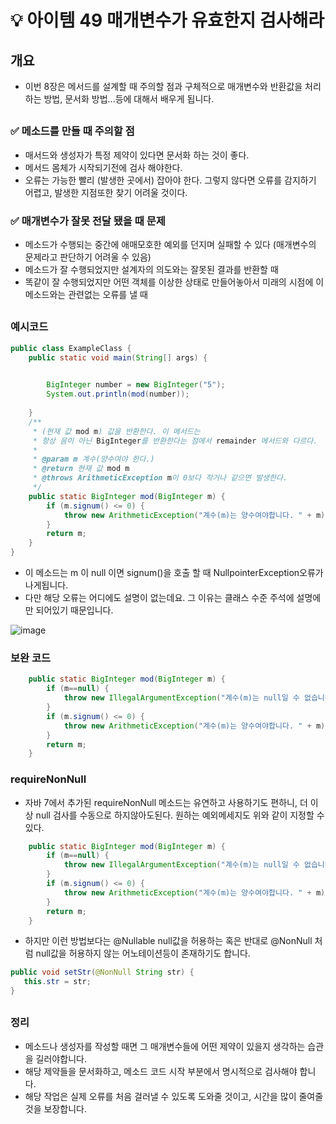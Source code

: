 # 💡 아이템 49 매개변수가 유효한지 검사해라

## 개요
* 이번 8장은 메서드를 설계할 때 주의할 점과 구체적으로 매개변수와 반환값을 처리하는 방법, 문서화 방법...등에 대해서 배우게 됩니다.

##   
### ✅ 메소드를 만들 때 주의할 점
* 매서드와 생성자가 특정 제약이 있다면 문서화 하는 것이 좋다. 
* 메서드 몸체가 시작되기전에 검사 해야한다.
* 오류는 가능한 빨리 (발생한 곳에서) 잡아야 한다. 그렇지 않다면 오류를 감지하기 어렵고, 발생한 지점또한 찾기 어려울 것이다.

### ✅ 매개변수가 잘못 전달 됐을 때 문제
* 메소드가 수행되는 중간에 애매모호한 예외를 던지며 실패할 수 있다 (매개변수의 문제라고 판단하기 어려울 수 있음)
* 메소드가 잘 수행되었지만 설계자의 의도와는 잘못된 결과를 반환할 때
* 똑같이 잘 수행되었지만 어떤 객체를 이상한 상태로 만들어놓아서 미래의 시점에 이 메소드와는 관련없는 오류를 낼 때

##   
### 예시코드

```java
public class ExampleClass {
	public static void main(String[] args) {

		
		BigInteger number = new BigInteger("5");
		System.out.println(mod(number));
		
	}
	/**
	 * (현재 값 mod m) 값을 반환한다. 이 메서드는
	 * 항상 음이 아닌 BigInteger를 반환한다는 점에서 remainder 메서드와 다르다.
	 *
	 * @param m 계수(양수여야 한다.)
	 * @return 현재 값 mod m
	 * @throws ArithmeticException m이 0보다 작거나 같으면 발생한다.
	 */
	public static BigInteger mod(BigInteger m) {
		if (m.signum() <= 0) {
	    	throw new ArithmeticException("계수(m)는 양수여야합니다. " + m);
	    }
	    return m;
	}
}
```
* 이 메소드는 m 이 null 이면 signum()을 호출 할 때 NullpointerException오류가 나게됩니다.
* 다만 해당 오류는 어디에도 설명이 없는데요. 그 이유는 클래스 수준 주석에 설명에만 되어있기 때문입니다.

![image](https://github.com/shin-je-woo/effective-java-group-study/assets/91134556/2e0c8d85-999b-47ce-8a2e-6779055fdbc0)


### 보완 코드

```java
	public static BigInteger mod(BigInteger m) {
		if (m==null) {
			throw new IllegalArgumentException("계수(m)는 null일 수 없습니다.");
		}
		if (m.signum() <= 0) {
	    	throw new ArithmeticException("계수(m)는 양수여야합니다. " + m);
	    }
	    return m;
	}
```


### requireNonNull 
* 자바 7에서 추가된 requireNonNull 메소드는 유연하고 사용하기도 편하니, 더 이상 null 검사를 수동으로 하지않아도된다. 원하는 예외메세지도 위와 같이 지정할 수 있다.
```java
	public static BigInteger mod(BigInteger m) {
		if (m==null) {
			throw new IllegalArgumentException("계수(m)는 null일 수 없습니다.");
		}
		if (m.signum() <= 0) {
	    	throw new ArithmeticException("계수(m)는 양수여야합니다. " + m);
	    }
	    return m;
	}
```

* 하지만 이런 방법보다는 @Nullable null값을 허용하는 혹은 반대로 @NonNull 처럼 null값을 허용하지 않는 어노테이션등이 존재하기도 합니다.
```java
public void setStr(@NonNull String str) {
   this.str = str;
}
```

##
### 정리
* 메소드나 생성자를 작성할 때면 그 매개변수들에 어떤 제약이 있을지 생각하는 습관을 길러야합니다.
* 해당 제약들을 문서화하고, 메소드 코드 시작 부분에서 명시적으로 검사해야 합니다.
* 해당 작업은 실제 오류를 처음 걸러낼 수 있도록 도와줄 것이고, 시간을 많이 줄여줄 것을 보장합니다.



